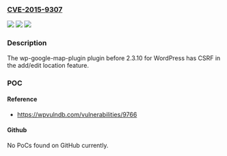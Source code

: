### [CVE-2015-9307](https://cve.mitre.org/cgi-bin/cvename.cgi?name=CVE-2015-9307)
![](https://img.shields.io/static/v1?label=Product&message=n%2Fa&color=blue)
![](https://img.shields.io/static/v1?label=Version&message=n%2Fa&color=blue)
![](https://img.shields.io/static/v1?label=Vulnerability&message=n%2Fa&color=brighgreen)

### Description

The wp-google-map-plugin plugin before 2.3.10 for WordPress has CSRF in the add/edit location feature.

### POC

#### Reference
- https://wpvulndb.com/vulnerabilities/9766

#### Github
No PoCs found on GitHub currently.


